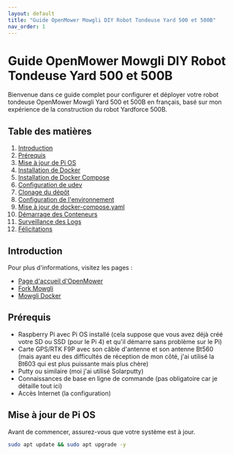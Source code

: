 ```yaml
---
layout: default
title: "Guide OpenMower Mowgli DIY Robot Tondeuse Yard 500 et 500B"
nav_order: 1
---
```


# Guide OpenMower Mowgli DIY Robot Tondeuse Yard 500 et 500B

Bienvenue dans ce guide complet pour configurer et déployer votre robot tondeuse OpenMower Mowgli Yard 500 et 500B en français, basé sur mon expérience de la construction du robot Yardforce 500B.

## Table des matières
1. [Introduction](#introduction)
2. [Prérequis](#prérequis)
3. [Mise à jour de Pi OS](#mise-à-jour-de-pi-os)
4. [Installation de Docker](#installation-de-docker)
5. [Installation de Docker Compose](#installation-de-docker-compose)
6. [Configuration de udev](#configuration-de-udev)
7. [Clonage du dépôt](#clonage-du-dépôt)
8. [Configuration de l'environnement](#configuration-de-lenvironnement)
9. [Mise à jour de docker-compose.yaml](#mise-à-jour-de-docker-composeyaml)
10. [Démarrage des Conteneurs](#démarrage-des-conteneurs)
11. [Surveillance des Logs](#surveillance-des-logs)
12. [Félicitations](#félicitations)

## Introduction

Pour plus d'informations, visitez les pages :

- [Page d'accueil d'OpenMower](https://github.com/ClemensElflein/OpenMower)
- [Fork Mowgli](https://github.com/cedbossneo/OpenMower)
- [Mowgli Docker](https://github.com/cedbossneo/mowgli-docker)

## Prérequis

- Raspberry Pi avec Pi OS installé (cela suppose que vous avez déjà créé votre SD ou SSD (pour le Pi 4) et qu'il démarre sans problème sur le Pi)
- Carte GPS/RTK F9P avec son câble d'antenne et son antenne Bt560 (mais ayant eu des difficultés de réception de mon côté, j'ai utilisé la Bt603 qui est plus puissante mais plus chère)
- Putty ou similaire (moi j'ai utilisé Solarputty)
- Connaissances de base en ligne de commande (pas obligatoire car je détaille tout ici)
- Accès Internet (la configuration)

## Mise à jour de Pi OS

Avant de commencer, assurez-vous que votre système est à jour.

```bash
sudo apt update && sudo apt upgrade -y
